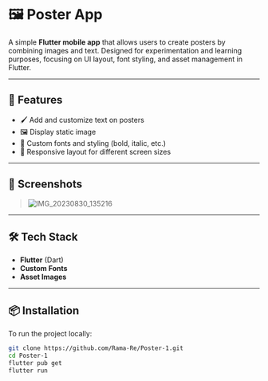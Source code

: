 # 🖼️ Poster App

A simple **Flutter mobile app** that allows users to create posters by combining images and text. Designed for experimentation and learning purposes, focusing on UI layout, font styling, and asset management in Flutter.

---

## 🚀 Features

- 🖌️ Add and customize text on posters
- 🖼️ Display static image
- 🎨 Custom fonts and styling (bold, italic, etc.)
- 📱 Responsive layout for different screen sizes

---

## 📸 Screenshots

> ![IMG_20230830_135216](https://github.com/user-attachments/assets/6670ebd2-b570-4636-a9bb-6ee14dbfe6ef)



---

## 🛠️ Tech Stack

- **Flutter** (Dart)
- **Custom Fonts**
- **Asset Images**

---

## 📦 Installation

To run the project locally:

```bash
git clone https://github.com/Rama-Re/Poster-1.git
cd Poster-1
flutter pub get
flutter run
